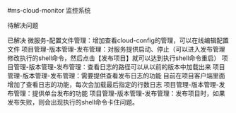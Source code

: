 #ms-cloud-monitor
监控系统

待解决问题
	

已解决
	微服务-配置文件管理：增加查看cloud-config的管理，可以在线编辑配置文件
	项目管理-版本管理-发布管理：对服务提供启动、停止（可以进入发布管理修改执行的shell命令，然后点击【发布项目】就可以达到执行shell命令重启）
	项目管理-版本管理-发布管理：查看日志的路径可以从以前的版本中加载出来
	项目管理-版本管理-发布管理：需要提供查看发布日志的功能
		目前在项目客户端里面增加了查看日志的功能，每次会加载最后指定的行数日志
	项目管理-版本管理-发布管理：提供单台发布的功能
	项目管理-版本管理-发布管理：发布项目时，如果发布失败，则会出现执行的shell命令卡住问题。